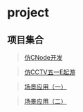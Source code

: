 # project

## 项目集合

>[仿CNode开发](./仿CNode开发/README.md)

>[仿CCTV五一E起游](./仿CCTV五一E起游/README.md)

>[场景应用（一）](./场景应用一/README.md)

>[场景应用（二）](./场景应用二/README.md)
